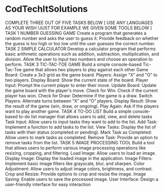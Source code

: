 # CodTechItSolutions


COMPLETE THREE OUT OF FIVE TASKS BELOW
[ USE ANY LANGUAGES AS YOUR WISH !JUST FOR EXAMPLE WE GIVEN SOME
TOOLS BELOW ]
TASK 1
NUMBER GUESSING GAME
Create a program that generates a random number and asks the user to guess it. Provide feedback on whether
the guess is too high or too low until the user guesses the correct number.
TASK 2
SIMPLE CALCULATOR
Develop a calculator program that performs basic arithmetic operations such as addition, subtraction,
multiplication, and division. Allow the user to input two numbers and choose an operation to perform.
TASK 3
TIC-TAC-TOE GAME
Build a simple console-based Tic-Tac-Toe game that allows two players to play against each other
Game Board: Create a 3x3 grid as the game board.
Players: Assign "X“ and "O" to two players.
Display Board: Show the current state of the board.
Player Input: Prompt the current player to enter their move.
Update Board: Update the game board with the player's move.
Check for Win: Check if the current player has won.
Check for Draw: Determine if the game is a draw.
Switch Players: Alternate turns between “X” and “O” players.
Display Result: Show the result of the game (win, draw, or ongoing).
Play Again: Ask if the players want to play another game.
TASK 4
TO-DO LIST
Build a simple console-based to-do list manager that allows users to add, view, and delete tasks
Task Input: Allow users to input tasks they want to add to the list.
Add Task: Implement a function to add tasks to the list.
View Tasks: Display the list of tasks with their status (completed or
pending).
Mark Task as Completed: Allow users to mark tasks as completed.
Remove Task: Provide an option to remove tasks from the list.
TASK 5
IMAGE PROCESSING TOOL
Build a tool that allows users to perform various image processing operations like resizing, cropping, and
filtering.
Load Image: Allow users to load an image.
Display Image: Display the loaded image in the application.
Image Filters: Implement basic image filters like grayscale, blur, and sharpen.
Color Adjustment: Allow users to adjust image colors, brightness, and contrast.
Crop and Resize: Provide options to crop and resize the image.
Image Saving: Enable users to save the processed image.
User Interface: Design a user-friendly interface for easy interaction
